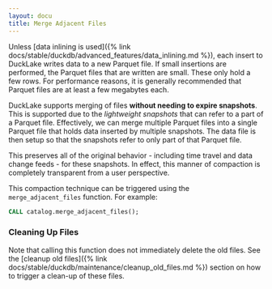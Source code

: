 ```yaml
---
layout: docu
title: Merge Adjacent Files
---
```


Unless [data inlining is used]({% link docs/stable/duckdb/advanced_features/data_inlining.md %}), each insert to DuckLake writes data to a new Parquet file.
If small insertions are performed, the Parquet files that are written are small. These only hold a few rows.
For performance reasons, it is generally recommended that Parquet files are at least a few megabytes each.

DuckLake supports merging of files **without needing to expire snapshots**.
This is supported due to the _lightweight snapshots_ that can refer to a part of a Parquet file.
Effectively, we can merge multiple Parquet files into a single Parquet file that holds data inserted by multiple snapshots.
The data file is then setup so that the snapshots refer to only part of that Parquet file.

This preserves all of the original behavior - including time travel and data change feeds - for these snapshots.
In effect, this manner of compaction is completely transparent from a user perspective.

This compaction technique can be triggered using the `merge_adjacent_files` function. For example:

```sql
CALL catalog.merge_adjacent_files();
```

### Cleaning Up Files

Note that calling this function does not immediately delete the old files.
See the [cleanup old files]({% link docs/stable/duckdb/maintenance/cleanup_old_files.md %}) section on how to trigger a clean-up of these files.
